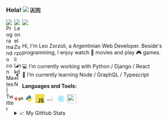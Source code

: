 ### Hola! <img src="https://media.giphy.com/media/hvRJCLFzcasrR4ia7z/giphy.gif" width="25px"> 🇦🇷

<a href="https://twitter.com/programandom">
  <img align="left" alt="Programando con Mates | Twitter" width="22px" src="https://cdn.jsdelivr.net/npm/simple-icons@v3/icons/twitter.svg" />
</a>
<a href="https://www.linkedin.com/in/leonelzorzoli/">
  <img align="left" alt="Leonel Zorzoli LinkdeIN" width="22px" src="https://cdn.jsdelivr.net/npm/simple-icons@v3/icons/linkedin.svg" />
</a>

![](https://visitor-badge.glitch.me/badge?page_id=leozorzoli)

<br />

Hi, I'm Leo Zorzoli, a Argentinian Web Developer. Beside's programming, I enjoy watch :movie_camera: movies and play :video_game: games.

- :computer: I’m currently working with Python / Django / React
- :memo: I’m currently learning Node  / GraphQL / Typescript

**Languages and Tools:**  

<code><img width="25px" height="25px" src="https://raw.githubusercontent.com/github/explore/80688e429a7d4ef2fca1e82350fe8e3517d3494d/topics/git/git.png"></code>
<code><img width="25px" height="25px" src="https://raw.githubusercontent.com/github/explore/80688e429a7d4ef2fca1e82350fe8e3517d3494d/topics/python/python.png"></code>
<code><img width="25px" height="25px" src="https://raw.githubusercontent.com/github/explore/80688e429a7d4ef2fca1e82350fe8e3517d3494d/topics/javascript/javascript.png"></code>
<code><img width="25px" height="25px" src="https://raw.githubusercontent.com/github/explore/80688e429a7d4ef2fca1e82350fe8e3517d3494d/topics/mysql/mysql.png"></code>
<code><img width="25px" height="25px" src="https://raw.githubusercontent.com/github/explore/80688e429a7d4ef2fca1e82350fe8e3517d3494d/topics/react/react.png"></code>
<code><img src="https://devicon.dev/devicon.git/icons/nodejs/nodejs-original.svg" width="25px" height="25px"/></code>

<details>
<summary>📈 My GitHub Stats</summary>

<br />

<p align="center"> 
  <img src="https://github-readme-stats.vercel.app/api?username=leozorzoli&show_icons=true&theme=tokyonight" alt="LeoZorzoli Stats" width="420"/>&nbsp;
  <img src="https://github-readme-stats.vercel.app/api/top-langs/?username=leozorzoli&layout=compact&theme=tokyonight" alt="LeoZorzoli Languages" height="165">
</p>

</details>


